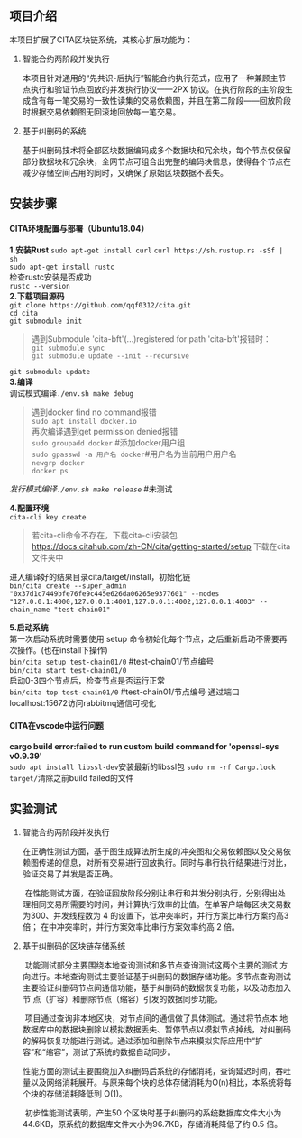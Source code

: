 ## 项目介绍

本项目扩展了CITA区块链系统，其核心扩展功能为：

1. 智能合约两阶段并发执行

   ​		本项目针对通用的“先共识-后执行”智能合约执行范式，应用了一种兼顾主节点执行和验证节点回放的并发执行协议——2PX 协议。在执行阶段的主阶段生成含有每一笔交易的一致性读集的交易依赖图，并且在第二阶段——回放阶段时根据交易依赖图无回滚地回放每一笔交易。

2. 基于纠删码的系统

   ​		基于纠删码技术将全部区块数据编码成多个数据块和冗余块，每个节点仅保留部分数据块和冗余块，全网节点可组合出完整的编码块信息，使得各个节点在减少存储空间占用的同时，又确保了原始区块数据不丢失。

## 安装步骤

#### CITA环境配置与部署（Ubuntu18.04）

**1.安装Rust** 
`sudo apt-get install curl` 
`curl https://sh.rustup.rs -sSf | sh`  
`sudo apt-get install rustc`  
检查rustc安装是否成功  
`rustc --version`  
**2.下载项目源码**  
`git clone https://github.com/qqf0312/cita.git`  
`cd cita`  
`git submodule init`  

>遇到Submodule 'cita-bft'(...)registered for path 'cita-bft'报错时：  
>`git submodule sync`   
>`git submodule update --init --recursive`

`git submodule update`  
**3.编译**  
调试模式编译`./env.sh make debug`  

>遇到docker find no command报错  
>`sudo apt install docker.io`  
>再次编译遇到get permission denied报错  
>`sudo groupadd docker` #添加docker用户组  
>`sudo gpasswd -a 用户名 docker`#用户名为当前用户用户名  
>`newgrp docker`  
>`docker ps`  

*发行模式编译`./env.sh make release`* #未测试  

**4.配置环境**  
`cita-cli key create`  

>若cita-cli命令不存在，下载cita-cli安装包  
>https://docs.citahub.com/zh-CN/cita/getting-started/setup 下载在cita文件夹中  

进入编译好的结果目录cita/target/install，初始化链  
`bin/cita create --super_admin "0x37d1c7449bfe76fe9c445e626da06265e9377601" --nodes "127.0.0.1:4000,127.0.0.1:4001,127.0.0.1:4002,127.0.0.1:4003" --chain_name "test-chain01"`

**5.启动系统**  
第一次启动系统时需要使用 setup 命令初始化每个节点，之后重新启动不需要再次操作。(也在install下操作)  
`bin/cita setup test-chain01/0` #test-chain01/节点编号  
`bin/cita start test-chain01/0`  
启动0-3四个节点后，检查节点是否运行正常  
`bin/cita top test-chain01/0` #test-chain01/节点编号 
通过端口localhost:15672访问rabbitmq通信可视化

#### CITA在vscode中运行问题

**cargo build error:failed to run custom build command for 'openssl-sys v0.9.39'**  
`sudo apt install libssl-dev`安装最新的libssl包
`sudo rm -rf Cargo.lock target/`清除之前build failed的文件

## 实验测试

1. 智能合约两阶段并发执行

   ​		在正确性测试方面，基于图生成算法所生成的冲突图和交易依赖图以及交易依赖图传递的信息，对所有交易进行回放执行。同时与串行执行结果进行对比，验证交易了并发是否正确。 

   ​		在性能测试方面，在验证回放阶段分别让串行和并发分别执行，分别得出处 理相同交易所需要的时间，并计算执行效率的比值。在单客户端每区块交易数为300、并发线程数为 4 的设置下，低冲突率时，并行方案比串行方案约高3倍； 在中冲突率时，并行方案效率比串行方案效率约高 2 倍。

2. 基于纠删码的区块链存储系统

   ​		功能测试部分主要围绕本地查询测试和多节点查询测试这两个主要的测试 方向进行。本地查询测试主要验证基于纠删码的数据存储功能。多节点查询测试 主要验证纠删码节点间通信功能，基于纠删码的数据恢复功能，以及动态加入节 点（扩容）和删除节点（缩容）引发的数据同步功能。 

   ​		项目通过查询非本地区块，对节点间的通信做了具体测试。通过将节点本 地数据库中的数据块删除以模拟数据丢失、暂停节点以模拟节点掉线，对纠删码 的解码恢复功能进行测试。通过添加和删除节点来模拟实际应用中“扩容”和“缩容”，测试了系统的数据自动同步。

   ​		性能方面的测试主要围绕加入纠删码后系统的存储消耗，查询延迟时间，吞吐量以及网络消耗展开。与原来每个块的总体存储消耗为O(n)相比，本系统将每个块的存储消耗降低到 O(1)。

   ​		初步性能测试表明，产生50 个区块时基于纠删码的系统数据库文件大小为44.6KB，原系统的数据库文件大小为96.7KB，存储消耗降低了约 0.5 倍。